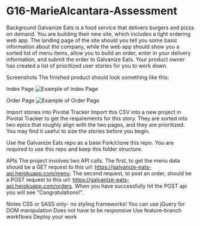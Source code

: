 # G16-MarieAlcantara-Assessment
Background
Galvanize Eats is a food service that delivers burgers and pizza on demand. You are building their new site, which includes a light ordering web app. The landing page of the site should you tell you some basic information about the company, while the web app should show you a sorted list of menu items, allow you to build an order, enter in your delivery information, and submit the order to Galvanize Eats. Your product owner has created a list of prioritized user stories for you to work down.

Screenshots
The finished product should look something like this:


Index Page
![Example of Index Page](https://s3-us-west-2.amazonaws.com/lesson-plan-images/galvanize_eats_assessments/Screen+Capture+Main+Page.png)

Order Page
![Example of Order Page](https://s3-us-west-2.amazonaws.com/lesson-plan-images/galvanize_eats_assessments/Screen+Capture+Order+Page.png)

Import stories into Pivotal Tracker
Import this CSV into a new project in Pivotal Tracker to get the requirements for this story. They are sorted into two epics that roughly align with the two pages, and they are prioritized. You may find it useful to size the stories before you begin.

Use the Galvanize Eats repo as a base
Fork/clone this repo. You are required to use this repo and keep this folder structure.

APIs
The project involves two API calls. The first, to get the menu data should be a GET request to this url: https://galvanize-eats-api.herokuapp.com/menu. The second request, to post an order, should be a POST request to this url: https://galvanize-eats-api.herokuapp.com/orders. When you have successfully hit the POST api you will see "Congratulations!".

Notes
CSS or SASS only- no styling frameworks!
You can use jQuery for DOM manipulation
Does not have to be responsive
Use feature-branch workflows
Deploy your work
